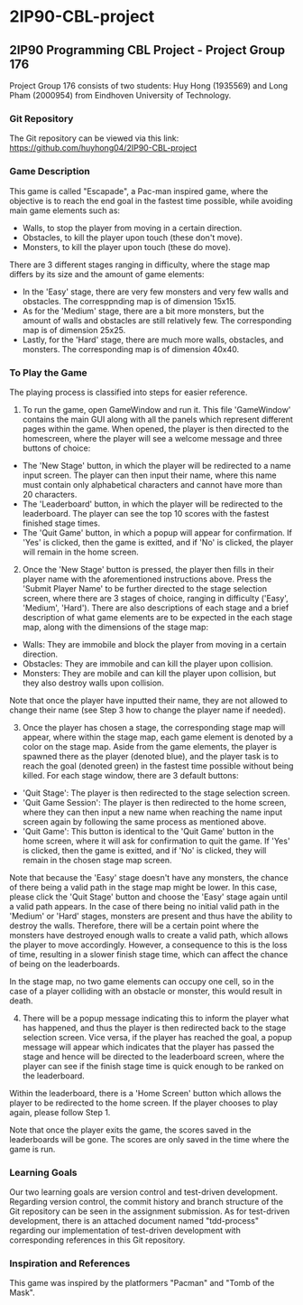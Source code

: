 # 2IP90-CBL-project
## 2IP90 Programming CBL Project - Project Group 176
Project Group 176 consists of two students: Huy Hong (1935569) and Long Pham (2000954) from Eindhoven University of Technology.

### Git Repository
The Git repository can be viewed via this link: https://github.com/huyhong04/2IP90-CBL-project

### Game Description
This game is called "Escapade", a Pac-man inspired game, where the objective is to reach the end goal in the fastest time possible,
while avoiding main game elements such as:
- Walls, to stop the player from moving in a certain direction.
- Obstacles, to kill the player upon touch (these don't move).
- Monsters, to kill the player upon touch (these do move).

There are 3 different stages ranging in difficulty, where the stage map differs by its size and the amount of game elements:
- In the 'Easy' stage, there are very few monsters and very few walls and obstacles. The corresppnding map is of dimension 15x15.
- As for the 'Medium' stage, there are a bit more monsters, but the amount of walls and obstacles are still relatively few. The corresponding map is of dimension 25x25.
- Lastly, for the 'Hard' stage, there are much more walls, obstacles, and monsters. The corresponding map is of dimension 40x40.

### To Play the Game
The playing process is classified into steps for easier reference.
1. To run the game, open GameWindow and run it. This file 'GameWindow' contains the main GUI along with all the panels which represent different pages within the game. When opened, the player is then directed to the homescreen, where the player will see a welcome message and three buttons of choice:
- The 'New Stage' button, in which the player will be redirected to a name input screen. The player can then input their name, where this name must contain only alphabetical characters and cannot have more than 20 characters.
- The 'Leaderboard' button, in which the player will be redirected to the leaderboard. The player can see the top 10 scores with the fastest finished stage times.
- The 'Quit Game' button, in which a popup will appear for confirmation. If 'Yes' is clicked, then the game is exitted, and if 'No' is clicked, the player will remain in the home screen.

2. Once the 'New Stage' button is pressed, the player then fills in their player name with the aforementioned instructions above. Press the 'Submit Player Name' to be further directed to the stage selection screen, where there are 3 stages of choice, ranging in difficulty ('Easy', 'Medium', 'Hard'). There are also descriptions of each stage and a brief description of what game elements are to be expected in the each stage map, along with the dimensions of the stage map:
- Walls: They are immobile and block the player from moving in a certain direction.
- Obstacles: They are immobile and can kill the player upon collision.
- Monsters: They are mobile and can kill the player upon collision, but they also destroy walls upon collision.

Note that once the player have inputted their name, they are not allowed to change their name (see Step 3 how to change the player name if needed). 

3. Once the player has chosen a stage, the corresponding stage map will appear, where within the stage map, each game element is denoted by a color on the stage map. Aside from the game elements, the player is spawned there as the player (denoted blue), and the player task is to reach the goal (denoted green) in the fastest time possible without being killed. For each stage window, there are 3 default buttons:
- 'Quit Stage': The player is then redirected to the stage selection screen.
- 'Quit Game Session': The player is then redirected to the home screen, where they can then input a new name when reaching the name input screen again by following the same process as mentioned above.
- 'Quit Game': This button is identical to the 'Quit Game' button in the home screen, where it will ask for confirmation to quit the game. If 'Yes' is clicked, then the game is exitted, and if 'No' is clicked, they will remain in the chosen stage map screen. 

Note that because the 'Easy' stage doesn't have any monsters, the chance of there being a valid path in the stage map might be lower. 
In this case, please click the 'Quit Stage' button and choose the 'Easy' stage again until a valid path appears. 
In the case of there being no initial valid path in the 'Medium' or 'Hard' stages, monsters are present and thus have the ability to destroy the walls. 
Therefore, there will be a certain point where the monsters have destroyed enough walls to create a valid path, which allows the player to move accordingly. 
However, a consequence to this is the loss of time, resulting in a slower finish stage time, which can affect the chance of being on the leaderboards.

In the stage map, no two game elements can occupy one cell, so in the case of a player colliding with an obstacle or monster, this would result in death. 

4. There will be a popup message indicating this to inform the player what has happened, and thus the player is then redirected back to the stage selection screen. Vice versa, if the player has reached the goal, a popup message will appear which indicates that the player has passed the stage and hence will be directed to the leaderboard screen, where the player can see if the finish stage time is quick enough to be ranked on the leaderboard.

Within the leaderboard, there is a 'Home Screen' button which allows the player to be redirected to the home screen. If the player chooses to play again, please follow Step 1.

Note that once the player exits the game, the scores saved in the leaderboards will be gone. The scores are only saved in the time where the game is run.

### Learning Goals
Our two learning goals are version control and test-driven development. 
Regarding version control, the commit history and branch structure of the Git repository can be seen in the assignment submission. As for test-driven development, there is an attached document named "tdd-process" regarding our implementation of test-driven development with corresponding references in this Git repository.

### Inspiration and References
This game was inspired by the platformers "Pacman" and "Tomb of the Mask".